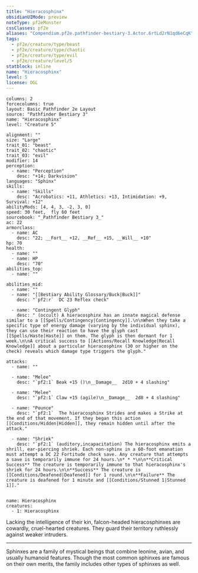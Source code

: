 ```yaml
---
title: "Hieracosphinx"
obsidianUIMode: preview
noteType: pf2eMonster
cssClasses: pf2e
aliases: "Compendium.pf2e.pathfinder-bestiary-3.Actor.6rtLd2rN1qd6eCqK" 
tags:
  - pf2e/creature/type/beast
  - pf2e/creature/type/chaotic
  - pf2e/creature/type/evil
  - pf2e/creature/level/5
statblock: inline
name: "Hieracosphinx"
level: 5
license: OGL
---
```


```statblock
columns: 2
forcecolumns: true
layout: Basic Pathfinder 2e Layout
source: "Pathfinder Bestiary 3"
name: "Hieracosphinx"
level: "Creature 5"

alignment: ""
size: "Large"
trait_01: "beast"
trait_02: "chaotic"
trait_03: "evil"
modifier: 14
perception:
  - name: "Perception"
    desc: "+14; Darkvision"
languages: "Sphinx"
skills:
  - name: "Skills"
    desc: "Acrobatics: +11, Athletics: +13, Intimidation: +9, Survival: +12"
abilityMods: [4, 4, 3, -2, 3, 0]
speed: 30 feet,  fly 60 feet
sourcebook: "_Pathfinder Bestiary 3_"
ac: 22
armorclass:
  - name: AC
    desc: "22; __Fort__ +12, __Ref__ +15, __Will__ +10"
hp: 70
health:
  - name: ""
  - name: HP
    desc: "70"
abilities_top:
  - name: ""

abilities_mid:
  - name: ""
  - name: "[[Bestiary Ability Glossary/Buck|Buck]]"
    desc: "`pf2:r`  DC 23 Reflex check"

  - name: "Contingent Glyph"
    desc: " (occult) A hieracosphinx has an innate magical defense similar to a [[Spells/Contingency|Contingency]].\n\nWhen they take a specific type of energy damage (varying by the individual sphinx), they can use their reaction to have the glyph cast [[Spells/Haste|Haste]] on them. The glyph is then dormant for 1 week.\n\nA critical success to [[Actions/Recall Knowledge|Recall Knowledge]] about a particular hieracosphinx (30 or higher on the check) reveals which damage type triggers the glyph."

attacks:
  - name: ""

  - name: "Melee"
    desc: "`pf2:1` Beak +15 ()\n__Damage__  2d10 + 4 slashing"

  - name: "Melee"
    desc: "`pf2:1` Claw +15 (agile)\n__Damage__  2d8 + 4 slashing"

  - name: "Pounce"
    desc: "`pf2:1`  The hieracosphinx Strides and makes a Strike at the end of that movement. If they began this action [[Conditions/Hidden|Hidden]], they remain hidden until after the attack."

  - name: "Shriek"
    desc: "`pf2:1` (auditory,incapacitation) The hieracosphinx emits a shrill, ear-piercing shriek. Each non-sphinx in a 60-foot emanation must attempt a DC 22 Fortitude check save. Any creature that attempts a save is temporarily immune for 24 hours.\n* * *\n\n**Critical Success** The creature is temporarily immune to that hieracosphinx's shriek for 24 hours.\n\n**Success** The creature is [[Conditions/Deafened|Deafened]] for 1 round.\n\n**Failure** The creature is deafened for 1 minute and [[Conditions/Stunned 1|Stunned 1]]."
 
```

```encounter-table
name: Hieracosphinx
creatures:
  - 1: Hieracosphinx
```



Lacking the intelligence of their kin, falcon-headed hieracosphinxes are cowardly, cruel-hearted creatures. They guard their territory ruthlessly against weaker intruders.

* * *

Sphinxes are a family of mystical beings that combine leonine, avian, and usually humanoid features. Though the most common sphinxes are famous on their own merits, the family includes other types of sphinxes as well.
